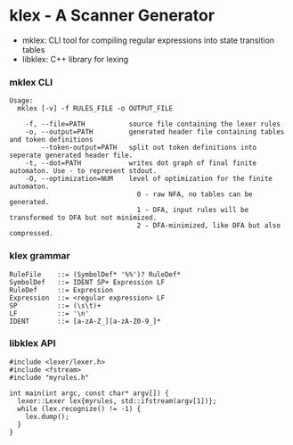 # klex - A Scanner Generator

- mklex: CLI tool for compiling regular expressions into state transition tables
- libklex: C++ library for lexing

### mklex CLI
```
Usage:
  mklex [-v] -f RULES_FILE -o OUTPUT_FILE

    -f, --file=PATH           source file containing the lexer rules
    -o, --output=PATH         generated header file containing tables and token definitions
        --token-output=PATH   split out token definitions into seperate generated header file.
    -t, --dot=PATH            writes dot graph of final finite automaton. Use - to represent stdout.
    -O, --optimization=NUM    level of optimization for the finite automaton.
                                0 - raw NFA, no tables can be generated.
                                1 - DFA, input rules will be transformed to DFA but not minimized.
                                2 - DFA-minimized, like DFA but also compressed.
```

### klex grammar

```
RuleFile    ::= (SymbolDef* '%%')? RuleDef*
SymbolDef   ::= IDENT SP+ Expression LF
RuleDef     ::= Expression
Expression  ::= <regular expression> LF
SP          ::= (\s\t)+
LF          ::= '\n'
IDENT       ::= [a-zA-Z_][a-zA-Z0-9_]*
```

### libklex API
```!cpp
#include <lexer/lexer.h>
#include <fstream>
#include "myrules.h"

int main(int argc, const char* argv[]) {
  lexer::Lexer lex{myrules, std::ifstream(argv[1])};
  while (lex.recognize() != -1) {
    lex.dump();
  }
}
```
